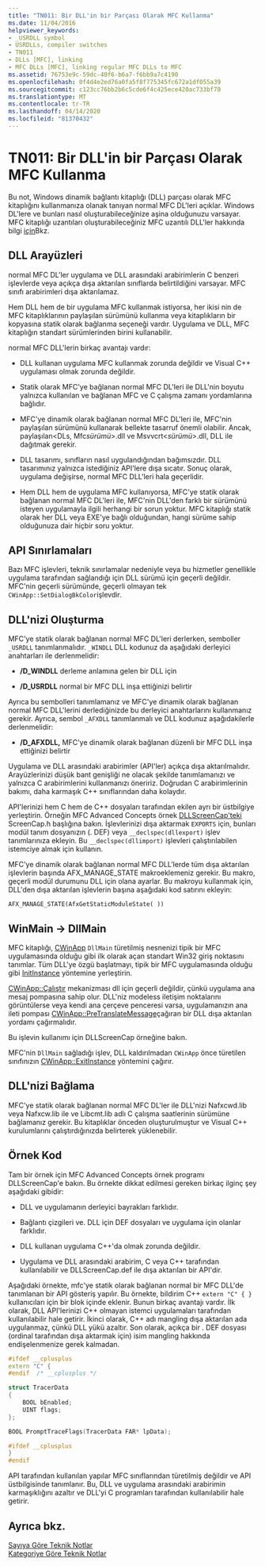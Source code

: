 ```yaml
---
title: "TN011: Bir DLL'in bir Parçası Olarak MFC Kullanma"
ms.date: 11/04/2016
helpviewer_keywords:
- _USRDLL symbol
- USRDLLs, compiler switches
- TN011
- DLLs [MFC], linking
- MFC DLLs [MFC], linking regular MFC DLLs to MFC
ms.assetid: 76753e9c-59dc-40f6-b6a7-f6bb9a7c4190
ms.openlocfilehash: 0f4d4e2ed76a0fa5f8f775345fc672a1df055a39
ms.sourcegitcommit: c123cc76bb2b6c5cde6f4c425ece420ac733bf70
ms.translationtype: MT
ms.contentlocale: tr-TR
ms.lasthandoff: 04/14/2020
ms.locfileid: "81370432"
---
```

# <a name="tn011-using-mfc-as-part-of-a-dll"></a>TN011: Bir DLL'in bir Parçası Olarak MFC Kullanma

Bu not, Windows dinamik bağlantı kitaplığı (DLL) parçası olarak MFC kitaplığını kullanmanıza olanak tanıyan normal MFC DL'leri açıklar. Windows DL'lere ve bunları nasıl oluşturabileceğinize aşina olduğunuzu varsayar. MFC kitaplığı uzantıları oluşturabileceğiniz MFC uzantılı DLL'ler hakkında bilgi [için](../mfc/tn033-dll-version-of-mfc.md)Bkz.

## <a name="dll-interfaces"></a>DLL Arayüzleri

normal MFC DL'ler uygulama ve DLL arasındaki arabirimlerin C benzeri işlevlerde veya açıkça dışa aktarılan sınıflarda belirtildiğini varsayar. MFC sınıfı arabirimleri dışa aktarılamaz.

Hem DLL hem de bir uygulama MFC kullanmak istiyorsa, her ikisi nin de MFC kitaplıklarının paylaşılan sürümünü kullanma veya kitaplıkların bir kopyasına statik olarak bağlanma seçeneği vardır. Uygulama ve DLL, MFC kitaplığın standart sürümlerinden birini kullanabilir.

normal MFC DLL'lerin birkaç avantajı vardır:

- DLL kullanan uygulama MFC kullanmak zorunda değildir ve Visual C++ uygulaması olmak zorunda değildir.

- Statik olarak MFC'ye bağlanan normal MFC DL'leri ile DLL'nin boyutu yalnızca kullanılan ve bağlanan MFC ve C çalışma zamanı yordamlarına bağlıdır.

- MFC'ye dinamik olarak bağlanan normal MFC DL'leri ile, MFC'nin paylaşılan sürümünü kullanarak bellekte tasarruf önemli olabilir. Ancak, paylaşılan\<DLs, Mfc*sürümü*>.dll ve Msvvcrt\<*sürümü*>.dll, DLL ile dağıtmak gerekir.

- DLL tasarımı, sınıfların nasıl uygulandığından bağımsızdır. DLL tasarımınız yalnızca istediğiniz API'lere dışa sıcatır. Sonuç olarak, uygulama değişirse, normal MFC DLL'leri hala geçerlidir.

- Hem DLL hem de uygulama MFC kullanıyorsa, MFC'ye statik olarak bağlanan normal MFC DL'leri ile, MFC'nin DLL'den farklı bir sürümünü isteyen uygulamayla ilgili herhangi bir sorun yoktur. MFC kitaplığı statik olarak her DLL veya EXE'ye bağlı olduğundan, hangi sürüme sahip olduğunuza dair hiçbir soru yoktur.

## <a name="api-limitations"></a>API Sınırlamaları

Bazı MFC işlevleri, teknik sınırlamalar nedeniyle veya bu hizmetler genellikle uygulama tarafından sağlandığı için DLL sürümü için geçerli değildir. MFC'nin geçerli sürümünde, geçerli olmayan tek `CWinApp::SetDialogBkColor`işlevdir.

## <a name="building-your-dll"></a>DLL'nizi Oluşturma

MFC'ye statik olarak bağlanan normal MFC DL'leri derlerken, semboller `_USRDLL` tanımlanmalıdır. `_WINDLL` DLL kodunuz da aşağıdaki derleyici anahtarları ile derlenmelidir:

- **/D_WINDLL** derleme anlamına gelen bir DLL için

- **/D_USRDLL** normal bir MFC DLL inşa ettiğinizi belirtir

Ayrıca bu sembolleri tanımlamanız ve MFC'ye dinamik olarak bağlanan normal MFC DLL'lerini derlediğinizde bu derleyici anahtarlarını kullanmanız gerekir. Ayrıca, sembol `_AFXDLL` tanımlanmalı ve DLL kodunuz aşağıdakilerle derlenmelidir:

- **/D_AFXDLL,** MFC'ye dinamik olarak bağlanan düzenli bir MFC DLL inşa ettiğinizi belirtir

Uygulama ve DLL arasındaki arabirimler (API'ler) açıkça dışa aktarılmalıdır. Arayüzlerinizi düşük bant genişliği ne olacak şekilde tanımlamanızı ve yalnızca C arabirimlerini kullanmanızı öneririz. Doğrudan C arabirimlerinin bakımı, daha karmaşık C++ sınıflarından daha kolaydır.

API'lerinizi hem C hem de C++ dosyaları tarafından ekilen ayrı bir üstbilgiye yerleştirin. Örneğin MFC Advanced Concepts örnek [DLLScreenCap'teki](../overview/visual-cpp-samples.md) ScreenCap.h başlığına bakın. İşlevlerinizi dışa aktarmak `EXPORTS` için, bunları modül tanım dosyanızın (. DEF) veya `__declspec(dllexport)` işlev tanımlarınıza ekleyin. Bu `__declspec(dllimport)` işlevleri çalıştırılabilen istemciye almak için kullanın.

MFC'ye dinamik olarak bağlanan normal MFC DLL'lerde tüm dışa aktarılan işlevlerin başında AFX_MANAGE_STATE makroeklemeniz gerekir. Bu makro, geçerli modül durumunu DLL için olana ayarlar. Bu makroyu kullanmak için, DLL'den dışa aktarılan işlevlerin başına aşağıdaki kod satırını ekleyin:

`AFX_MANAGE_STATE(AfxGetStaticModuleState( ))`

## <a name="winmain---dllmain"></a>WinMain -> DllMain

MFC kitaplığı, [CWinApp](../mfc/reference/cwinapp-class.md) `DllMain` türetilmiş nesnenizi tipik bir MFC uygulamasında olduğu gibi ilk olarak açan standart Win32 giriş noktasını tanımlar. Tüm DLL'ye özgü başlatmayı, tipik bir MFC uygulamasında olduğu gibi [InitInstance](../mfc/reference/cwinapp-class.md#initinstance) yöntemine yerleştirin.

[CWinApp::Çalıştır](../mfc/reference/cwinapp-class.md#run) mekanizması dll için geçerli değildir, çünkü uygulama ana mesaj pompasına sahip olur. DLL'niz modeless iletişim noktalarını görüntülerse veya kendi ana çerçeve penceresi varsa, uygulamanızın ana ileti pompası [CWinApp::PreTranslateMessage](../mfc/reference/cwinapp-class.md#pretranslatemessage)çağıran bir DLL dışa aktarılan yordamı çağırmalıdır.

Bu işlevin kullanımı için DLLScreenCap örneğine bakın.

MFC'nin `DllMain` sağladığı işlev, DLL kaldırılmadan `CWinApp` önce türetilen sınıfınızın [CWinApp::ExitInstance](../mfc/reference/cwinapp-class.md#exitinstance) yöntemini çağırır.

## <a name="linking-your-dll"></a>DLL'nizi Bağlama

MFC'ye statik olarak bağlanan normal MFC DL'ler ile DLL'nizi Nafxcwd.lib veya Nafxcw.lib ile ve Libcmt.lib adlı C çalışma saatlerinin sürümüne bağlamanız gerekir. Bu kitaplıklar önceden oluşturulmuştur ve Visual C++ kurulumlarını çalıştırdığınızda belirterek yüklenebilir.

## <a name="sample-code"></a>Örnek Kod

Tam bir örnek için MFC Advanced Concepts örnek programı DLLScreenCap'e bakın. Bu örnekte dikkat edilmesi gereken birkaç ilginç şey aşağıdaki gibidir:

- DLL ve uygulamanın derleyici bayrakları farklıdır.

- Bağlantı çizgileri ve. DLL için DEF dosyaları ve uygulama için olanlar farklıdır.

- DLL kullanan uygulama C++'da olmak zorunda değildir.

- Uygulama ve DLL arasındaki arabirim, C veya C++ tarafından kullanılabilir ve DLLScreenCap.def ile dışa aktarılan bir API'dir.

Aşağıdaki örnekte, mfc'ye statik olarak bağlanan normal bir MFC DLL'de tanımlanan bir API gösteriş yapılır. Bu örnekte, bildirim C++ `extern "C" { }` kullanıcıları için bir blok içinde eklenir. Bunun birkaç avantajı vardır. İlk olarak, DLL API'lerinizi C++ olmayan istemci uygulamaları tarafından kullanılabilir hale getirir. İkinci olarak, C++ adı mangling dışa aktarılan ada uygulanmaz, çünkü DLL yükü azaltır. Son olarak, açıkça bir . DEF dosyası (ordinal tarafından dışa aktarmak için) isim mangling hakkında endişelenmenize gerek kalmadan.

```cpp
#ifdef __cplusplus
extern "C" {
#endif  /* __cplusplus */

struct TracerData
{
    BOOL bEnabled;
    UINT flags;
};

BOOL PromptTraceFlags(TracerData FAR* lpData);

#ifdef __cplusplus
}
#endif
```

API tarafından kullanılan yapılar MFC sınıflarından türetilmiş değildir ve API üstbilgisinde tanımlanır. Bu, DLL ve uygulama arasındaki arabirimin karmaşıklığını azaltır ve DLL'yi C programları tarafından kullanılabilir hale getirir.

## <a name="see-also"></a>Ayrıca bkz.

[Sayıya Göre Teknik Notlar](../mfc/technical-notes-by-number.md)<br/>
[Kategoriye Göre Teknik Notlar](../mfc/technical-notes-by-category.md)
